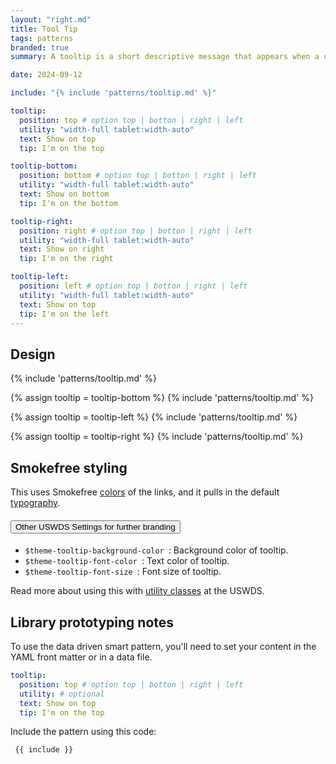 ```yaml
---
layout: "right.md"
title: Tool Tip
tags: patterns
branded: true
summary: A tooltip is a short descriptive message that appears when a user hovers or focuses on an element.

date: 2024-09-12

include: "{% include 'patterns/tooltip.md' %}"

tooltip:
  position: top # option top | botton | right | left
  utility: "width-full tablet:width-auto"
  text: Show on top
  tip: I'm on the top

tooltip-bottom:
  position: bottom # option top | botton | right | left
  utility: "width-full tablet:width-auto"
  text: Show on bottom
  tip: I'm on the bottom

tooltip-right:
  position: right # option top | botton | right | left
  utility: "width-full tablet:width-auto"
  text: Show on right
  tip: I'm on the right

tooltip-left:
  position: left # option top | botton | right | left
  utility: "width-full tablet:width-auto"
  text: Show on top
  tip: I'm on the left
---
```


## Design
{% include 'patterns/tooltip.md' %}

{% assign tooltip = tooltip-bottom %}
{% include 'patterns/tooltip.md' %}

{% assign tooltip = tooltip-left %}
{% include 'patterns/tooltip.md' %}

{% assign tooltip = tooltip-right %}
{% include 'patterns/tooltip.md' %}

## Smokefree styling
This uses Smokefree [colors](http://localhost:8080/library/styles/colors/) of the links, and it pulls in the default [typography](http://localhost:8080/library/styles/type/).

<div class="usa-accordion">
  <h4 class="usa-accordion__heading">
    <button
      type="button"
      class="usa-accordion__button"
      aria-expanded="false"
      aria-controls="e1"
    >
      Other USWDS Settings for further branding
    </button>
  </h4>
  <div id="e1" class="usa-accordion__content usa-prose">

- `$theme-tooltip-background-color `: Background color of tooltip.
- `$theme-tooltip-font-color `: Text color of tooltip.
- `$theme-tooltip-font-size `: Font size of tooltip.
</div>
</div>

Read more about using this with [utility classes](https://designsystem.digital.gov/utilities/) <i class="fa-solid fa-arrow-up-right-from-square"></i> at the USWDS.

## Library prototyping notes
To use the data driven smart pattern, you'll need to set your content in the YAML front matter or in a data file.

``` yml
tooltip:
  position: top # option top | botton | right | left
  utility: # optional 
  text: Show on top
  tip: I'm on the top
```

Include the pattern using this code:

``` markdown
 {{ include }}
```
